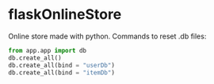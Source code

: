 # flaskOnlineStore
Online store made with python. Commands to reset .db files:
```python
from app.app import db
db.create_all()
db.create_all(bind = "userDb")
db.create_all(bind = "itemDb")
```
